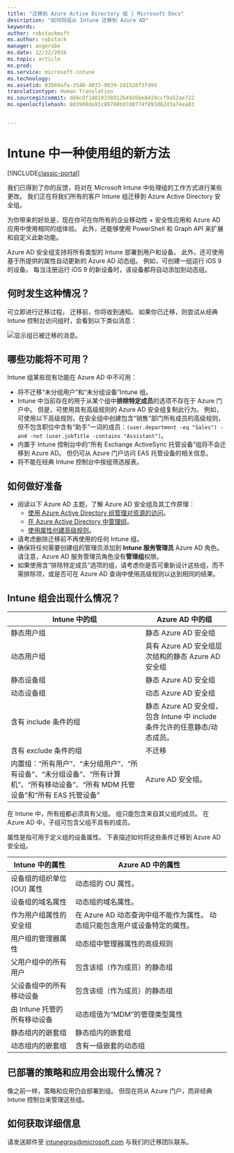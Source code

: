 ```yaml
---
title: "迁移到 Azure Active Directory 组 | Microsoft Docs"
description: "如何将组从 Intune 迁移到 Azure AD"
keywords: 
author: robstackmsft
ms.author: robstack
manager: angerobe
ms.date: 12/22/2016
ms.topic: article
ms.prod: 
ms.service: microsoft-intune
ms.technology: 
ms.assetid: 03b69afa-3548-4033-9039-191528f3fd99
translationtype: Human Translation
ms.sourcegitcommit: dd4c8f1d810338912b4926be8419ccf9a52ae722
ms.openlocfilehash: 8d3900da91c89700b97d8774f893d82d3a74ea83


---
```


# <a name="a-new-way-of-using-groups-in-intune"></a>Intune 中一种使用组的新方法

[!INCLUDE[classic-portal](../includes/classic-portal.md)]

我们已得到了你的反馈，将对在 Microsoft Intune 中处理组的工作方式进行某些更改。
我们正在将我们所有的客户 Intune 组迁移到 Azure Active Directory 安全组。

为你带来的好处是，现在你可在你所有的企业移动性 + 安全性应用和 Azure AD 应用中使用相同的组体验。 此外，还能够使用 PowerShell 和 Graph API 来扩展和自定义此新功能。

Azure AD 安全组支持将所有类型的 Intune 部署到用户和设备。 此外，还可使用基于所提供的属性自动更新的 Azure AD 动态组。 例如，可创建一组运行 iOS 9 的设备。 每当注册运行 iOS 9 的新设备时，该设备都将自动添加到动态组。

## <a name="when-is-this-happening"></a>何时发生这种情况？

可立即进行迁移过程。 迁移前，你将收到通知。
如果你已迁移，则尝试从经典 Intune 控制台访问组时，会看到以下类似消息：

![显示组已被迁移的消息。](http://i.imgur.com/72KRaXj.png)

## <a name="what-wont-be-available"></a>哪些功能将不可用？

Intune 组某些现有功能在 Azure AD 中不可用：

- 将不迁移“未分组用户”和“未分组设备”Intune 组。
- Intune 中当前存在的用于从某个组中**排除特定成员**的选项不存在于 Azure 门户中。 但是，可使用具有高级规则的 Azure AD 安全组复制此行为。 例如，可使用以下高级规则，在安全组中创建包含“销售”部门所有成员的高级规则，但不包含职位中含有“助手”一词的成员：`(user.department -eq "Sales") -and -not (user.jobTitle -contains "Assistant")`。
- 内置于 Intune 控制台中的“所有 Exchange ActiveSync 托管设备”组将不会迁移到 Azure AD。 但仍可从 Azure 门户访问 EAS 托管设备的相关信息。
- 将不能在经典 Intune 控制台中按组筛选报表。
<!--- - Custom group targeting of notification rules will not be available. ROB I took this out as I couldn't replicate the behavior. --->

## <a name="how-to-get-ready"></a>如何做好准备

- 阅读以下 Azure AD 主题，了解 Azure AD 安全组及其工作原理：
    -  [使用 Azure Active Directory 组管理对资源的访问](https://azure.microsoft.com/en-us/documentation/articles/active-directory-manage-groups/)。
    -  [在 Azure Active Directory 中管理组](https://azure.microsoft.com/en-us/documentation/articles/active-directory-accessmanagement-manage-groups/)。
    -  [使用属性创建高级规则](https://azure.microsoft.com/en-us/documentation/articles/active-directory-accessmanagement-groups-with-advanced-rules/)。
- 请考虑删除迁移前不再使用的任何 Intune 组。
-  确保将任何需要创建组的管理员添加到 **Intune 服务管理员** Azure AD 角色。 请注意，Azure AD 服务管理员角色没有**管理组**权限。
-  如果使用含“排除特定成员”选项的组，请考虑你是否可重新设计这些组，而不需排除项，或是否可在 Azure AD 查询中使用高级规则以达到相同的结果。


## <a name="what-happens-to-intune-groups"></a>Intune 组会出现什么情况？

| Intune 中的组|Azure AD 中的组|
|-----------------------------------------------------------------------|-------------------------------------------------------------|
|静态用户组|静态 Azure AD 安全组|
|动态用户组|具有 Azure AD 安全组层次结构的静态 Azure AD 安全组|
|静态设备组|静态 Azure AD 安全组|
|动态设备组|动态 Azure AD 安全组|
|含有 include 条件的组|静态 Azure AD 安全组，包含 Intune 中 include 条件允许的任意静态/动态成员。|
|含有 exclude 条件的组|不迁移|
|内置组：“所有用户”、“未分组用户”、“所有设备”、“未分组设备”、“所有计算机”、“所有移动设备”、“所有 MDM 托管设备”和“所有 EAS 托管设备”|Azure AD 安全组。|

在 Intune 中，所有组都必须具有父组。 组只能包含来自其父组的成员。 在 Azure AD 中，子组可包含父组不具有的成员。

属性是指可用于定义组的设备属性。 下表描述如何将这些条件迁移到 Azure AD 安全组。

| Intune 中的属性|Azure AD 中的属性|
|-----------------------------------------------------------------------|-------------------------------------------------------------|
|设备组的组织单位 (OU) 属性|动态组的 OU 属性。|
|设备组的域名属性|动态组的域名属性。|
|作为用户组属性的安全组|在 Azure AD 动态查询中组不能作为属性。 动态组只能包含用户或设备特定的属性。|
|用户组的管理器属性|动态组中管理器属性的高级规则|
|父用户组中的所有用户|包含该组（作为成员）的静态组|
|父设备组中的所有移动设备|包含该组（作为成员）的静态组|
|由 Intune 托管的所有移动设备|动态组值为“MDM”的管理类型属性|
|静态组内的嵌套组 |静态组内的嵌套组|
|动态组内的嵌套组|含有一级嵌套的动态组|

## <a name="what-happens-to-policies-and-apps-youve-already-deployed"></a>已部署的策略和应用会出现什么情况？

像之前一样，策略和应用仍会部署到组。 但现在将从 Azure 门户，而非经典 Intune 控制台来管理这些组。


## <a name="how-to-get-more-information"></a>如何获取详细信息

请发送邮件至 [intunegrps@microsoft.com](mailto:intunegrps@microsoft.com) 与我们的迁移团队联系。  
     




<!--HONumber=Dec16_HO4-->


